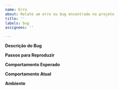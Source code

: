 ```yaml
---
name: Erro
about: Relate um erro ou bug encontrado no projeto
title: ''
labels: bug
assignees: ''

---
```


**Descrição do Bug**


**Passos para Reproduzir**

**Comportamento Esperado**


**Comportamento Atual**

**Ambiente**
